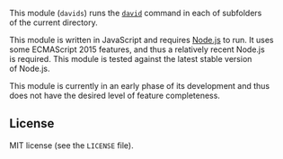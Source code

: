This module (`davids`) runs the [`david`](http://david-dm.org/) command in each of subfolders of the current directory.

This module is written in JavaScript and requires [Node.js](http://nodejs.org/) to run. It uses some ECMAScript 2015 features, and thus a relatively recent Node.js is required. This module is tested against the latest stable version of Node.js.

This module is currently in an early phase of its development and thus does not have the desired level of feature completeness.

## License

MIT license (see the `LICENSE` file).
